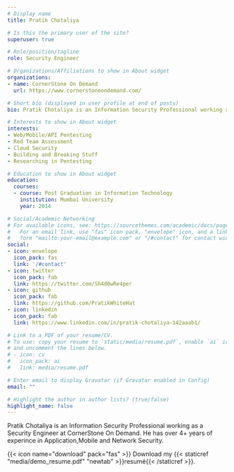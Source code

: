 ```yaml
---
# Display name
title: Pratik Chotaliya

# Is this the primary user of the site?
superuser: true

# Role/position/tagline
role: Security Engineer

# Organizations/Affiliations to show in About widget
organizations:
- name: CornerStone On Demand
  url: https://www.cornerstoneondemand.com/

# Short bio (displayed in user profile at end of posts)
bio: Pratik Chotaliya is an Information Security Professional working as a Security Engineer at CornerStone On Demand. He has over 4+ years of experince in Application,Mobile and Network security. 

# Interests to show in About widget
interests:
- Web/Mobile/API Pentesting
- Red Team Assessment
- Cloud Security
- Building and Breaking Stuff
- Researching in Pentesting

# Education to show in About widget
education:
  courses:
  - course: Post Graduation in Information Technology 
    institution: Mumbai University
    year: 2014

# Social/Academic Networking
# For available icons, see: https://sourcethemes.com/academic/docs/page-builder/#icons
#   For an email link, use "fas" icon pack, "envelope" icon, and a link in the
#   form "mailto:your-email@example.com" or "/#contact" for contact widget.
social:
- icon: envelope
  icon_pack: fas
  link: '/#contact'
- icon: twitter
  icon_pack: fab
  link: https://twitter.com/Sh4d0wRe4per
- icon: github
  icon_pack: fab
  link: https://github.com/PratikWhiteHat
- icon: linkedin
  icon_pack: fab
  link: https://www.linkedin.com/in/pratik-chotaliya-142aaab1/

# Link to a PDF of your resume/CV.
# To use: copy your resume to `static/media/resume.pdf`, enable `ai` icons in `params.toml`, 
# and uncomment the lines below.
# - icon: cv
#   icon_pack: ai
#   link: media/resume.pdf

# Enter email to display Gravatar (if Gravatar enabled in Config)
email: ""

# Highlight the author in author lists? (true/false)
highlight_name: false
---
```


Pratik Chotaliya is an Information Security Professional working as a Security Engineer at CornerStone On Demand. He has over 4+ years of experince in Application,Mobile and Network Security.

{{< icon name="download" pack="fas" >}} Download my {{< staticref "media/demo_resume.pdf" "newtab" >}}resumé{{< /staticref >}}.
